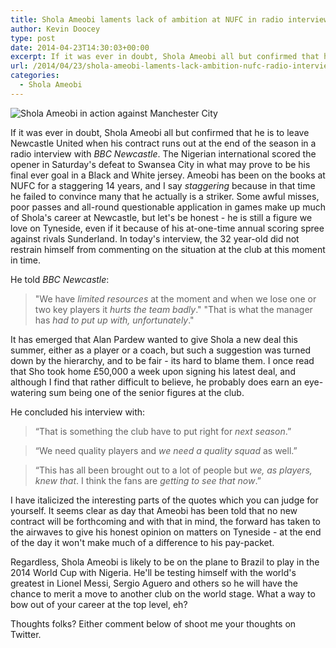 ```yaml
---
title: Shola Ameobi laments lack of ambition at NUFC in radio interview
author: Kevin Doocey
type: post
date: 2014-04-23T14:30:03+00:00
excerpt: If it was ever in doubt, Shola Ameobi all but confirmed that he will leave Newcastle United when his contract runs out at the end of the season in a..
url: /2014/04/23/shola-ameobi-laments-lack-ambition-nufc-radio-interview/
categories:
  - Shola Ameobi
---
```


![Shola Ameobi in action against Manchester City](https://www.tynetime.com/wp-content/uploads/2014/04/Shola-Ameobi-Newcastle-United-2014.jpg "Ameobi - Will not be staying on at St. James' Park after 14 years in Black and White")

If it was ever in doubt, Shola Ameobi all but confirmed that he is to leave Newcastle United when his contract runs out at the end of the season in a radio interview with *BBC Newcastle*. The Nigerian international scored the opener in Saturday's defeat to Swansea City in what may prove to be his final ever goal in a Black and White jersey. Ameobi has been on the books at NUFC for a staggering 14 years, and I say *staggering* because in that time he failed to convince many that he actually is a striker. Some awful misses, poor passes and all-round questionable application in games make up much of Shola's career at Newcastle, but let's be honest - he is still a figure we love on Tyneside, even if it because of his at-one-time annual scoring spree against rivals Sunderland. In today's interview, the 32 year-old did not restrain himself from commenting on the situation at the club at this moment in time.

He told *BBC Newcastle*:

> "We have _limited resources_ at the moment and when we lose one or two key players it _hurts the team badly_."
> "That is what the manager has _had to put up with, unfortunately_."

It has emerged that Alan Pardew wanted to give Shola a new deal this summer, either as a player or a coach, but such a suggestion was turned down by the hierarchy, and to be fair - its hard to blame them. I once read that Sho took home £50,000 a week upon signing his latest deal, and although I find that rather difficult to believe, he probably does earn an eye-watering sum being one of the senior figures at the club.

He concluded his interview with:

> “That is something the club have to put right for _next season_.”

> “We need quality players and _we need a quality squad_ as well.”

> “This has all been brought out to a lot of people but _we, as players, knew that_. I think the fans are _getting to see that now_.”

I have italicized the interesting parts of the quotes which you can judge for yourself. It seems clear as day that Ameobi has been told that no new contract will be forthcoming and with that in mind, the forward has taken to the airwaves to give his honest opinion on matters on Tyneside - at the end of the day it won't make much of a difference to his pay-packet.

Regardless, Shola Ameobi is likely to be on the plane to Brazil to play in the 2014 World Cup with Nigeria. He'll be testing himself with the world's greatest in Lionel Messi, Sergio Aguero and others so he will have the chance to merit a move to another club on the world stage. What a way to bow out of your career at the top level, eh?

Thoughts folks? Either comment below of shoot me your thoughts on Twitter.
